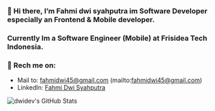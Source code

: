 ### 👋 Hi there, I’m Fahmi dwi syahputra im Software Developer especially an Frontend & Mobile developer.

### Currently Im a Software Engineer (Mobile) at Frisidea Tech Indonesia.

### 📧 Rech me on:

- Mail to: fahmidwi45@gmail.com (mailto:fahmidwi45@gmail.com)
- LinkedIn: [Fahmi Dwi Syahputra](https://www.linkedin.com/in/fahmi-dwi-995994130/)

![dwidev's GitHub Stats](https://github-readme-stats.vercel.app/api?username=Dwidev&&show_icons=true&count_private=true&title_color=6F9EFE&icon_color=A8FE6F&text_color=F0F0FA&bg_color=161616)


<!---
Dwidev/Dwidev is a ✨ special ✨ repository because its `README.md` (this file) appears on your GitHub profile.
You can click the Preview link to take a look at your changes.
--->
